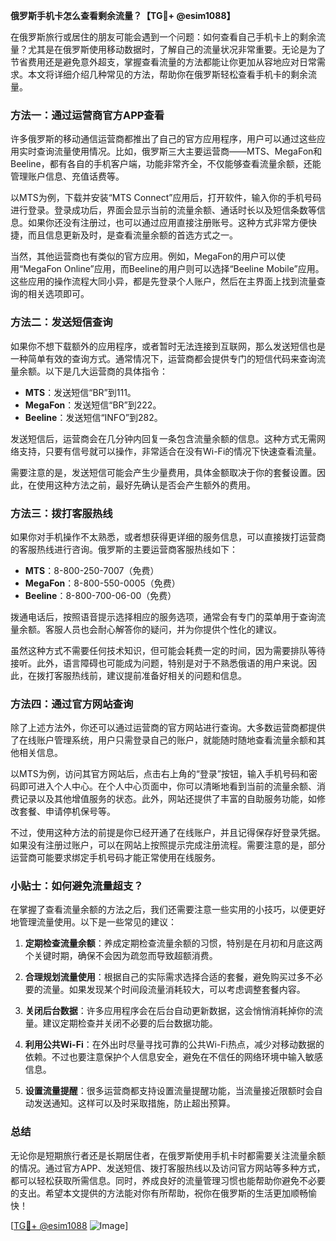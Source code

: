**俄罗斯手机卡怎么查看剩余流量？【TG💪+ @esim1088】**

在俄罗斯旅行或居住的朋友可能会遇到一个问题：如何查看自己手机卡上的剩余流量？尤其是在俄罗斯使用移动数据时，了解自己的流量状况非常重要。无论是为了节省费用还是避免意外超支，掌握查看流量的方法都能让你更加从容地应对日常需求。本文将详细介绍几种常见的方法，帮助你在俄罗斯轻松查看手机卡的剩余流量。

### 方法一：通过运营商官方APP查看

许多俄罗斯的移动通信运营商都推出了自己的官方应用程序，用户可以通过这些应用实时查询流量使用情况。比如，俄罗斯三大主要运营商——MTS、MegaFon和Beeline，都有各自的手机客户端，功能非常齐全，不仅能够查看流量余额，还能管理账户信息、充值话费等。

以MTS为例，下载并安装“MTS Connect”应用后，打开软件，输入你的手机号码进行登录。登录成功后，界面会显示当前的流量余额、通话时长以及短信条数等信息。如果你还没有注册过，也可以通过应用直接注册账号。这种方式非常方便快捷，而且信息更新及时，是查看流量余额的首选方式之一。

当然，其他运营商也有类似的官方应用。例如，MegaFon的用户可以使用“MegaFon Online”应用，而Beeline的用户则可以选择“Beeline Mobile”应用。这些应用的操作流程大同小异，都是先登录个人账户，然后在主界面上找到流量查询的相关选项即可。

### 方法二：发送短信查询

如果你不想下载额外的应用程序，或者暂时无法连接到互联网，那么发送短信也是一种简单有效的查询方式。通常情况下，运营商都会提供专门的短信代码来查询流量余额。以下是几大运营商的具体指令：

- **MTS**：发送短信“BR”到111。
- **MegaFon**：发送短信“BR”到222。
- **Beeline**：发送短信“INFO”到282。

发送短信后，运营商会在几分钟内回复一条包含流量余额的信息。这种方式无需网络支持，只要有信号就可以操作，非常适合在没有Wi-Fi的情况下快速查看流量。

需要注意的是，发送短信可能会产生少量费用，具体金额取决于你的套餐设置。因此，在使用这种方法之前，最好先确认是否会产生额外的费用。

### 方法三：拨打客服热线

如果你对手机操作不太熟悉，或者想获得更详细的服务信息，可以直接拨打运营商的客服热线进行咨询。俄罗斯的主要运营商客服热线如下：

- **MTS**：8-800-250-7007（免费）
- **MegaFon**：8-800-550-0005（免费）
- **Beeline**：8-800-700-06-00（免费）

拨通电话后，按照语音提示选择相应的服务选项，通常会有专门的菜单用于查询流量余额。客服人员也会耐心解答你的疑问，并为你提供个性化的建议。

虽然这种方式不需要任何技术知识，但可能会耗费一定的时间，因为需要排队等待接听。此外，语言障碍也可能成为问题，特别是对于不熟悉俄语的用户来说。因此，在拨打客服热线前，建议提前准备好相关的问题和信息。

### 方法四：通过官方网站查询

除了上述方法外，你还可以通过运营商的官方网站进行查询。大多数运营商都提供了在线账户管理系统，用户只需登录自己的账户，就能随时随地查看流量余额和其他相关信息。

以MTS为例，访问其官方网站后，点击右上角的“登录”按钮，输入手机号码和密码即可进入个人中心。在个人中心页面中，你可以清晰地看到当前的流量余额、消费记录以及其他增值服务的状态。此外，网站还提供了丰富的自助服务功能，如修改套餐、申请停机保号等。

不过，使用这种方法的前提是你已经开通了在线账户，并且记得保存好登录凭据。如果没有注册过账户，可以在网站上按照提示完成注册流程。需要注意的是，部分运营商可能要求绑定手机号码才能正常使用在线服务。

### 小贴士：如何避免流量超支？

在掌握了查看流量余额的方法之后，我们还需要注意一些实用的小技巧，以便更好地管理流量使用。以下是一些常见的建议：

1. **定期检查流量余额**：养成定期检查流量余额的习惯，特别是在月初和月底这两个关键时期，确保不会因为疏忽而导致超额消费。
   
2. **合理规划流量使用**：根据自己的实际需求选择合适的套餐，避免购买过多不必要的流量。如果发现某个时间段流量消耗较大，可以考虑调整套餐内容。

3. **关闭后台数据**：许多应用程序会在后台自动更新数据，这会悄悄消耗掉你的流量。建议定期检查并关闭不必要的后台数据功能。

4. **利用公共Wi-Fi**：在外出时尽量寻找可靠的公共Wi-Fi热点，减少对移动数据的依赖。不过也要注意保护个人信息安全，避免在不信任的网络环境中输入敏感信息。

5. **设置流量提醒**：很多运营商都支持设置流量提醒功能，当流量接近限额时会自动发送通知。这样可以及时采取措施，防止超出预算。

### 总结

无论你是短期旅行者还是长期居住者，在俄罗斯使用手机卡时都需要关注流量余额的情况。通过官方APP、发送短信、拨打客服热线以及访问官方网站等多种方式，都可以轻松获取所需信息。同时，养成良好的流量管理习惯也能帮助你避免不必要的支出。希望本文提供的方法能对你有所帮助，祝你在俄罗斯的生活更加顺畅愉快！

[[TG💪+ @esim1088](https://t.me/s/esim1088) ![Image](https://i.postimg.cc/4NQfJmqS/Snipaste-2025-05-13-00-14-12.png)]